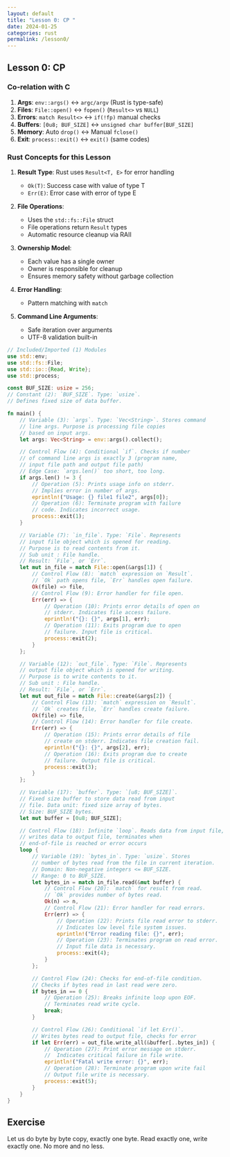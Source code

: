 ```yaml
---
layout: default
title: "Lesson 0: CP "
date: 2024-01-25
categories: rust
permalink: /lesson0/
---
```


## Lesson 0: CP

### Co-relation with C

1. **Args**: `env::args()` ↔ `argc/argv` (Rust is type-safe)  
2. **Files**: `File::open()` ↔ `fopen()` (`Result<>` vs `NULL`)  
3. **Errors**: `match Result<>` ↔ `if(!fp)` manual checks  
4. **Buffers**: `[0u8; BUF_SIZE]` ↔ `unsigned char buffer[BUF_SIZE]`  
5. **Memory**: Auto `drop()` ↔ Manual `fclose()`  
6. **Exit**: `process::exit()` ↔ `exit()` (same codes)

### Rust Concepts for this Lesson

1. **Result Type**: Rust uses `Result<T, E>` for error handling
   - `Ok(T)`: Success case with value of type T
   - `Err(E)`: Error case with error of type E

2. **File Operations**:
   - Uses the `std::fs::File` struct
   - File operations return `Result` types
   - Automatic resource cleanup via RAII

3. **Ownership Model**:
   - Each value has a single owner
   - Owner is responsible for cleanup
   - Ensures memory safety without garbage collection

4. **Error Handling**:
   - Pattern matching with `match`

5. **Command Line Arguments**:
   - Safe iteration over arguments
   - UTF-8 validation built-in

```rust
// Included/Imported (1) Modules 
use std::env;
use std::fs::File;
use std::io::{Read, Write};
use std::process;

const BUF_SIZE: usize = 256;
// Constant (2): `BUF_SIZE`. Type: `usize`.
// Defines fixed size of data buffer.

fn main() {
    // Variable (3): `args`. Type: `Vec<String>`. Stores command
    // line args. Purpose is processing file copies
    // based on input args.
    let args: Vec<String> = env::args().collect();

    // Control Flow (4): Conditional `if`. Checks if number
    // of command line args is exactly 3 (program name,
    // input file path and output file path)
    // Edge Case: `args.len()` too short, too long.
    if args.len() != 3 {
        // Operation (5): Prints usage info on stderr.
        // Implies error in number of args.
        eprintln!("Usage: {} file1 file2", args[0]);
        // Operation (6): Terminate program with failure
        // code. Indicates incorrect usage.
        process::exit(1);
    }

    // Variable (7): `in_file`. Type: `File`. Represents
    // input file object which is opened for reading.
    // Purpose is to read contents from it.
    // Sub unit : File handle.
    // Result: `File`, or `Err`.
    let mut in_file = match File::open(&args[1]) {
        // Control Flow (8): `match` expression on `Result`.
        // `Ok` path opens file, `Err` handles open failure.
        Ok(file) => file,
        // Control Flow (9): Error handler for file open.
        Err(err) => {
            // Operation (10): Prints error details of open on
            // stderr. Indicates file access failure.
            eprintln!("{}: {}", args[1], err);
            // Operation (11): Exits program due to open
            // failure. Input file is critical.
            process::exit(2);
        }
    };

    // Variable (12): `out_file`. Type: `File`. Represents
    // output file object which is opened for writing.
    // Purpose is to write contents to it.
    // Sub unit : File handle.
    // Result: `File`, or `Err`.
    let mut out_file = match File::create(&args[2]) {
        // Control Flow (13): `match` expression on `Result`.
        // `Ok` creates file, `Err` handles create failure.
        Ok(file) => file,
        // Control Flow (14): Error handler for file create.
        Err(err) => {
            // Operation (15): Prints error details of file
            // create on stderr. Indicates file creation fail.
            eprintln!("{}: {}", args[2], err);
            // Operation (16): Exits program due to create
            // failure. Output file is critical.
            process::exit(3);
        }
    };

    // Variable (17): `buffer`. Type: `[u8; BUF_SIZE]`.
    // Fixed size buffer to store data read from input
    // file. Data unit: fixed size array of bytes.
    // Size: BUF_SIZE bytes.
    let mut buffer = [0u8; BUF_SIZE];

    // Control Flow (18): Infinite `loop`. Reads data from input file,
    // writes data to output file, terminates when
    // end-of-file is reached or error occurs
    loop {
        // Variable (19): `bytes_in`. Type: `usize`. Stores
        // number of bytes read from the file in current iteration.
        // Domain: Non-negative integers <= BUF_SIZE.
        // Range: 0 to BUF_SIZE.
        let bytes_in = match in_file.read(&mut buffer) {
            // Control Flow (20): `match` for result from read.
            // `Ok` provides number of bytes read.
            Ok(n) => n,
            // Control Flow (21): Error handler for read errors.
            Err(err) => {
                // Operation (22): Prints file read error to stderr.
                // Indicates low level file system issues.
                eprintln!("Error reading file: {}", err);
                // Operation (23): Terminates program on read error.
                // Input file data is necessary.
                process::exit(4);
            }
        };

        // Control Flow (24): Checks for end-of-file condition.
        // Checks if bytes read in last read were zero.
        if bytes_in == 0 {
            // Operation (25): Breaks infinite loop upon EOF.
            // Terminates read write cycle.
            break;
        }

        // Control Flow (26): Conditional `if let Err()`.
        // Writes bytes read to output file, checks for error
        if let Err(err) = out_file.write_all(&buffer[..bytes_in]) {
            // Operation (27): Print error message on stderr.
            //  Indicates critical failure in file write.
            eprintln!("Fatal write error: {}", err);
            // Operation (28): Terminate program upon write fail
            // Output file write is necessary.
            process::exit(5);
        }
    }
}

```

## Exercise

Let us do byte by byte copy, exactly one byte. Read exactly one, write exactly one. No more and no less.
